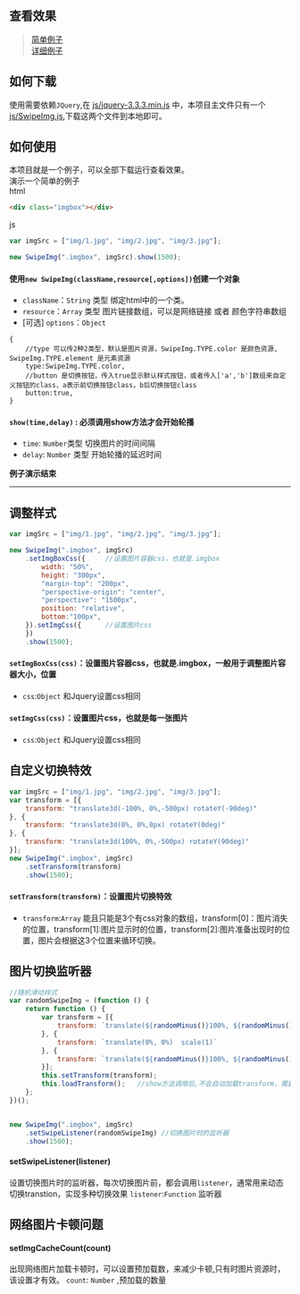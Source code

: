 ## 查看效果  
>[简单例子](https://oleolema.github.io/SwipeImg-js/example1.html)  
>[详细例子](https://oleolema.github.io/SwipeImg-js/)   
## 如何下载
使用需要依赖`JQuery`,在 [js/jquery-3.3.3.min.js](https://github.com/oleolema/SwipeImg-js/blob/master/js/jquery-3.3.1.min.js) 中，本项目主文件只有一个[js/SwipeImg.js](https://github.com/oleolema/SwipeImg-js/blob/master/js/SwipeImg.js),下载这两个文件到本地即可。
## 如何使用
本项目就是一个例子，可以全部下载运行查看效果。  
演示一个简单的例子  
html   
```html
<div class="imgbox"></div>
```
js
```js
var imgSrc = ["img/1.jpg", "img/2.jpg", "img/3.jpg"];

new SwipeImg(".imgbox", imgSrc).show(1500);
```  
#### 使用`new SwipeImg(className,resource[,options])`创建一个对象  
* `className`：`String` 类型 绑定html中的一个类。  
* `resource`：`Array` 类型  图片链接数组，可以是网络链接  或者  颜色字符串数组
* [可选] `options`：`Object`
```
{
    //type 可以传2种2类型，默认是图片资源，SwipeImg.TYPE.color 是颜色资源, SwipeImg.TYPE.element 是元素资源
    type:SwipeImg.TYPE.color,
    //button 是切换按钮，传入true显示默认样式按钮，或者传入['a','b']数组来自定义按钮的class，a表示前切换按钮class，b后切换按钮class
    button:true,
}
```

#### `show(time,delay)` : 必须调用show方法才会开始轮播  
* `time`: `Number`类型  切换图片的时间间隔
* `delay`: `Number` 类型    开始轮播的延迟时间   

**例子演示结束**
***
## 调整样式
```js
var imgSrc = ["img/1.jpg", "img/2.jpg", "img/3.jpg"];

new SwipeImg(".imgbox", imgSrc)
    .setImgBoxCss({     //设置图片容器css，也就是.imgbox
        width: "50%",
        height: "300px",
        "margin-top": "200px",
        "perspective-origin": "center",
        "perspective": "1500px",
        position: "relative",
        bottom:"100px",
    }).setImgCss({      //设置图片css
    })
    .show(1500);
```  
#### `setImgBoxCss(css)`：设置图片容器css，也就是.imgbox，一般用于调整图片容器大小，位置
* `css`:`Object`  和Jquery设置css相同
#### `setImgCss(css)`：设置图片css，也就是每一张图片
* `css`:`Object`  和Jquery设置css相同

## 自定义切换特效
```js
var imgSrc = ["img/1.jpg", "img/2.jpg", "img/3.jpg"];
var transform = [{
    transform: "translate3d(-100%, 0%,-500px) rotateY(-90deg)"
}, {
    transform: "translate3d(0%, 0%,0px) rotateY(0deg)"
}, {
    transform: "translate3d(100%, 0%,-500px) rotateY(90deg)"
}];
new SwipeImg(".imgbox", imgSrc)
    .setTransform(transform)
    .show(1500);
```  
#### `setTransform(transform)`：设置图片切换特效
* `transform`:`Array` 能且只能是3个有css对象的数组，transform[0]：图片消失的位置，transform[1]:图片显示时的位置，transform[2]:图片准备出现时的位置，图片会根据这3个位置来循环切换。

## 图片切换监听器
```js
//随机滑动样式
var randomSwipeImg = (function () {
    return function () {
        var transform = [{
            transform: `translate(${randomMinus()}100%, ${randomMinus()}${randomStr()}%)`
        }, {
            transform: `translate(0%, 0%)  scale(1)`
        }, {
            transform: `translate(${randomMinus()}100%, ${randomMinus()}${randomStr()}%)`
        }];
        this.setTransform(transform);
        this.loadTransform();   //show方法调用后,不会自动加载transform，需要手动调用loadTransform(),才能加载到浏览器中。
    };
})();


new SwipeImg(".imgbox", imgSrc)
    .setSwipeListener(randomSwipeImg) //切换图片时的监听器
    .show(1500);
```  

#### setSwipeListener(listener)
设置切换图片时的监听器，每次切换图片前，都会调用`listener`，通常用来动态切换transtion，实现多种切换效果
`listener`:`Function`  监听器

## 网络图片卡顿问题
#### setImgCacheCount(count)
出现网络图片加载卡顿时，可以设置预加载数，来减少卡顿,只有时图片资源时，该设置才有效。
`count`: `Number`  ,预加载的数量
